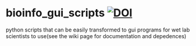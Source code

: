 # bioinfo_gui_scripts [![DOI](https://zenodo.org/badge/DOI/10.5281/zenodo.4118563.svg)](https://doi.org/10.5281/zenodo.4118563)
python scripts that can be easily transformed to gui programs for wet lab scientists to use(see the wiki page for documentation and depedences)
